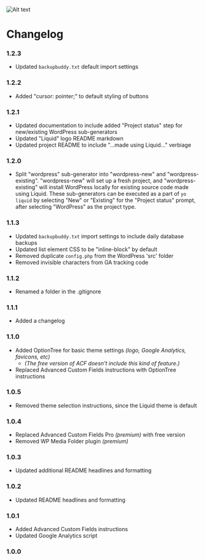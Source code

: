 ![Alt text](http://ryanaltvater.com/assets/img/logo-liquid.png "Liquid - A Yeoman Generator")

# Changelog

### 1.2.3

- Updated `backupbuddy.txt` default import settings

### 1.2.2

- Added "cursor: pointer;" to default styling of buttons

### 1.2.1

- Updated documentation to include added "Project status" step for new/existing WordPress sub-generators
- Updated "Liquid" logo README markdown
- Updated project README to include "...made using Liquid..." verbiage

### 1.2.0

- Split "wordpress" sub-generator into "wordpress-new" and "wordpress-existing". "wordpress-new" will set up a fresh project, and "wordpress-existing" will install WordPress locally for existing source code made using Liquid. These sub-generators can be executed as a part of `yo liquid` by selecting "New" or "Existing" for the "Project status" prompt, after selecting "WordPress" as the project type.

### 1.1.3

- Updated `backupbuddy.txt` import settings to include daily database backups
- Updated list element CSS to be "inline-block" by default
- Removed duplicate `config.php` from the WordPress 'src' folder
- Removed invisible characters from GA tracking code

### 1.1.2

- Renamed a folder in the .gitignore

### 1.1.1

- Added a changelog

### 1.1.0

- Added OptionTree for basic theme settings *(logo, Google Analytics, favicons, etc)*
  - *(The free version of ACF doesn't include this kind of feature.)*
- Replaced Advanced Custom Fields instructions with OptionTree instructions

### 1.0.5

- Removed theme selection instructions, since the Liquid theme is default

### 1.0.4

- Replaced Advanced Custom Fields Pro *(premium)* with free version
- Removed WP Media Folder plugin *(premium)*

### 1.0.3

- Updated additional README headlines and formatting

### 1.0.2

- Updated README headlines and formatting

### 1.0.1

- Added Advanced Custom Fields instructions
- Updated Google Analytics script

### 1.0.0
